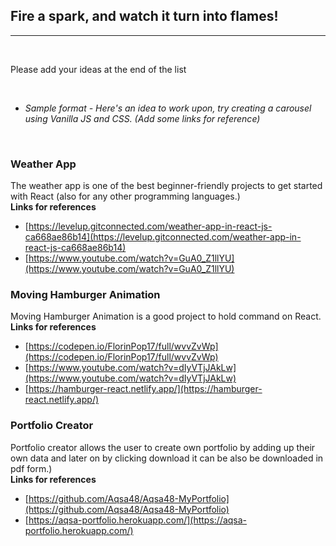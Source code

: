 ## Fire a spark, and watch it turn into flames!
---

<br>

Please add your ideas at the end of the list

<br>

- *Sample format - Here's an idea to work upon, try creating a carousel using Vanilla JS and CSS. (Add some links for reference)*

<br>

### Weather App
The weather app is one of the best beginner-friendly projects to get started with React (also for any other programming languages.) 
<br>
<strong>Links for references</strong>
- [https://levelup.gitconnected.com/weather-app-in-react-js-ca668ae86b14](https://levelup.gitconnected.com/weather-app-in-react-js-ca668ae86b14)
- [https://www.youtube.com/watch?v=GuA0_Z1llYU](https://www.youtube.com/watch?v=GuA0_Z1llYU)

### Moving Hamburger Animation
Moving Hamburger Animation is a good project to hold command on React.
<br>
<strong>Links for references</strong>
- [https://codepen.io/FlorinPop17/full/wvvZvWp](https://codepen.io/FlorinPop17/full/wvvZvWp)
- [https://www.youtube.com/watch?v=dIyVTjJAkLw](https://www.youtube.com/watch?v=dIyVTjJAkLw)
- [https://hamburger-react.netlify.app/](https://hamburger-react.netlify.app/)

### Portfolio Creator
Portfolio creator allows the user to create own portfolio by adding up their own data and later on by clicking download it can be also be  downloaded in pdf form.)
<br>
<strong>Links for references</strong>
- [https://github.com/Aqsa48/Aqsa48-MyPortfolio](https://github.com/Aqsa48/Aqsa48-MyPortfolio)
- [https://aqsa-portfolio.herokuapp.com/](https://aqsa-portfolio.herokuapp.com/)
